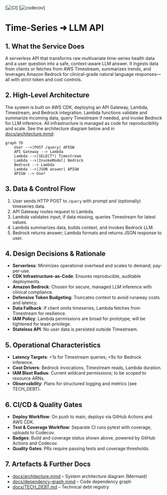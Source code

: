 [![CI](https://github.com/<org>/<repo>/actions/workflows/ci.yml/badge.svg)]
[![codecov](https://codecov.io/gh/<org>/<repo>/branch/main/graph/badge.svg)]

# Time-Series ➜ LLM API

## 1. What the Service Does

A serverless API that transforms raw multivariate time-series health data and a user question into a safe, context-aware LLM answer. It ingests data from clients or fetches from AWS Timestream, summarizes trends, and leverages Amazon Bedrock for clinical-grade natural language responses—all with strict token and cost controls.

## 2. High-Level Architecture

The system is built on AWS CDK, deploying an API Gateway, Lambda, Timestream, and Bedrock integration. Lambda functions validate and summarize incoming data, query Timestream if needed, and invoke Bedrock for LLM inference. All infrastructure is managed as code for reproducibility and scale. See the architecture diagram below and in [docs/architecture.mmd](docs/architecture.mmd):

```mermaid
graph TD
    User -->|POST /query| APIGW
    API Gateway --> Lambda
    Lambda -->|SELECT*| Timestream
    Lambda -->|InvokeModel| Bedrock
    Bedrock --> Lambda
    Lambda -->|JSON answer| APIGW
    APIGW --> User
```

## 3. Data & Control Flow

1. User sends HTTP POST to `/query` with prompt and (optionally) timeseries data.
2. API Gateway routes request to Lambda.
3. Lambda validates input; if data missing, queries Timestream for latest values.
4. Lambda summarizes data, builds context, and invokes Bedrock LLM.
5. Bedrock returns answer; Lambda formats and returns JSON response to user.

## 4. Design Decisions & Rationale

- **Serverless**: Minimizes operational overhead and scales to demand; pay-per-use.
- **CDK Infrastructure-as-Code**: Ensures reproducible, auditable deployments.
- **Amazon Bedrock**: Chosen for secure, managed LLM inference with clinical compliance.
- **Defensive Token Budgeting**: Truncates context to avoid runaway costs and latency.
- **Data Fallback**: If client omits timeseries, Lambda fetches from Timestream for resilience.
- **IAM Policy**: Lambda permissions are broad for prototype; will be tightened for least-privilege.
- **Stateless API**: No user data is persisted outside Timestream.

## 5. Operational Characteristics

- **Latency Targets**: <1s for Timestream queries; <9s for Bedrock inference.
- **Cost Drivers**: Bedrock invocations, Timestream reads, Lambda duration.
- **IAM Blast Radius**: Current wildcard permissions; to be scoped to resource ARNs.
- **Observability**: Plans for structured logging and metrics (see TECH_DEBT).

## 6. CI/CD & Quality Gates

- **Deploy Workflow**: On push to main, deploys via GitHub Actions and AWS CDK.
- **Test & Coverage Workflow**: Separate CI runs pytest with coverage, uploads to Codecov.
- **Badges**: Build and coverage status shown above, powered by GitHub Actions and Codecov.
- **Quality Gates**: PRs require passing tests and coverage thresholds.

## 7. Artefacts & Further Docs

- [docs/architecture.mmd](docs/architecture.mmd) – System architecture diagram (Mermaid)
- [docs/dependency-graph.mmd](docs/dependency-graph.mmd) – Code dependency graph
- [docs/TECH_DEBT.md](docs/TECH_DEBT.md) – Technical debt registry
